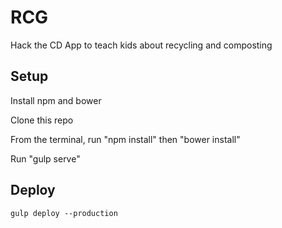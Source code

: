 # RCG
Hack the CD App to teach kids about recycling and composting

## Setup
Install npm and bower

Clone this repo

From the terminal, run "npm install"
then "bower install"

Run "gulp serve"

## Deploy

`gulp deploy --production`
